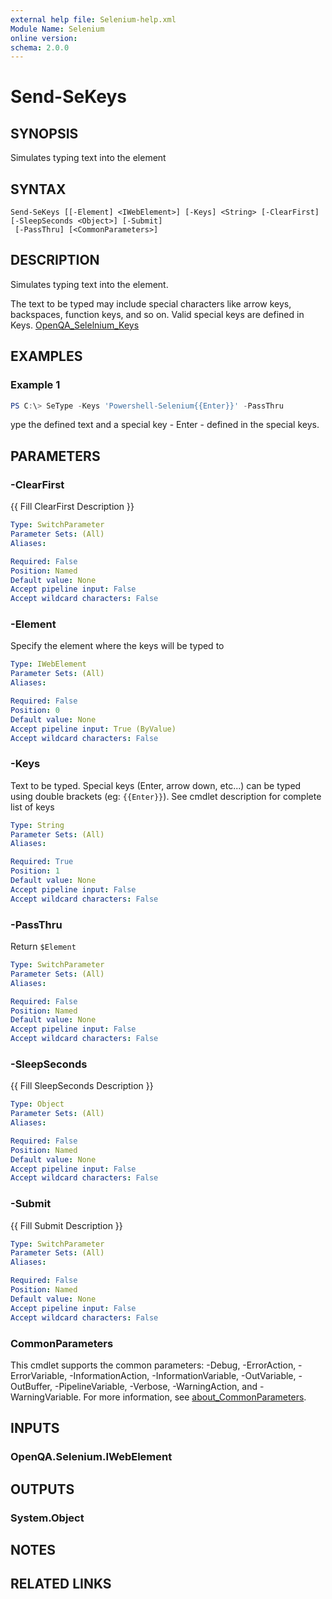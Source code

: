 ```yaml
---
external help file: Selenium-help.xml
Module Name: Selenium
online version:
schema: 2.0.0
---
```


# Send-SeKeys

## SYNOPSIS
Simulates typing text into the element

## SYNTAX

```
Send-SeKeys [[-Element] <IWebElement>] [-Keys] <String> [-ClearFirst] [-SleepSeconds <Object>] [-Submit]
 [-PassThru] [<CommonParameters>]
```

## DESCRIPTION
Simulates typing text into the element.

The text to be typed may include special characters like arrow keys, backspaces, function keys, and so on. Valid special keys are defined in Keys.  [OpenQA_Selelnium_Keys](https://www.selenium.dev/selenium/docs/api/dotnet/html/T_OpenQA_Selenium_Keys.htm)

## EXAMPLES

### Example 1
```powershell
PS C:\> SeType -Keys 'Powershell-Selenium{{Enter}}' -PassThru
```

ype the defined text and a special key - Enter - defined in the special keys.

## PARAMETERS

### -ClearFirst
{{ Fill ClearFirst Description }}

```yaml
Type: SwitchParameter
Parameter Sets: (All)
Aliases:

Required: False
Position: Named
Default value: None
Accept pipeline input: False
Accept wildcard characters: False
```

### -Element
Specify the element where the keys will be typed to

```yaml
Type: IWebElement
Parameter Sets: (All)
Aliases:

Required: False
Position: 0
Default value: None
Accept pipeline input: True (ByValue)
Accept wildcard characters: False
```

### -Keys
Text to be typed. Special keys (Enter, arrow down, etc...) can be typed using double brackets (eg: `{{Enter}}`). See cmdlet description for complete list of keys

```yaml
Type: String
Parameter Sets: (All)
Aliases:

Required: True
Position: 1
Default value: None
Accept pipeline input: False
Accept wildcard characters: False
```

### -PassThru
Return `$Element`

```yaml
Type: SwitchParameter
Parameter Sets: (All)
Aliases:

Required: False
Position: Named
Default value: None
Accept pipeline input: False
Accept wildcard characters: False
```

### -SleepSeconds
{{ Fill SleepSeconds Description }}

```yaml
Type: Object
Parameter Sets: (All)
Aliases:

Required: False
Position: Named
Default value: None
Accept pipeline input: False
Accept wildcard characters: False
```

### -Submit
{{ Fill Submit Description }}

```yaml
Type: SwitchParameter
Parameter Sets: (All)
Aliases:

Required: False
Position: Named
Default value: None
Accept pipeline input: False
Accept wildcard characters: False
```

### CommonParameters
This cmdlet supports the common parameters: -Debug, -ErrorAction, -ErrorVariable, -InformationAction, -InformationVariable, -OutVariable, -OutBuffer, -PipelineVariable, -Verbose, -WarningAction, and -WarningVariable. For more information, see [about_CommonParameters](http://go.microsoft.com/fwlink/?LinkID=113216).

## INPUTS

### OpenQA.Selenium.IWebElement

## OUTPUTS

### System.Object
## NOTES

## RELATED LINKS
